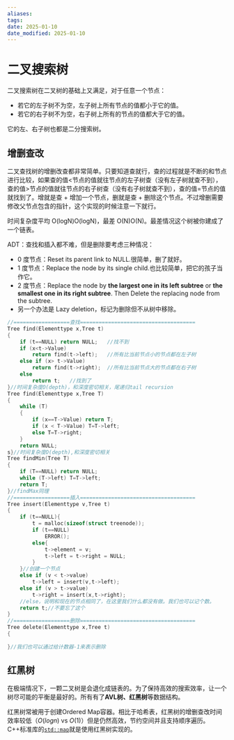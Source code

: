 ```yaml
---
aliases: 
tags: 
date: 2025-01-10
date_modified: 2025-01-10
---
```


# 二叉搜索树

二叉搜索树在二叉树的基础上又满足，对于任意一个节点：

- 若它的左子树不为空，左子树上所有节点的值都小于它的值。
- 若它的右子树不为空，右子树上所有的节点的值都大于它的值。

它的左、右子树也都是二分搜索树。

## 增删查改

二叉查找树的增删改查都非常简单。只要知道查就行，查的过程就是不断的和节点进行比较，如果查的值<节点的值就往节点的左子树查（没有左子树就查不到），查的值>节点的值就往节点的右子树查（没有右子树就查不到），查的值=节点的值就找到了。增就是查 + 增加一个节点，删就是查 + 删除这个节点。不过增删需要修改父节点包含的指针，这个实现的时候注意一下就行。

时间复杂度平均 O(logN)O(logN)，最差 O(N)O(N)。最差情况这个树被你建成了一个链表。

ADT：查找和插入都不难，但是删除要考虑三种情况：

- 0 度节点：Reset its parent link to NULL.很简单，删了就好。
- 1 度节点：Replace the node by its single child.也比较简单，把它的孩子当作它。
- 2 度节点：Replace the node by **the largest one in its left subtree** or **the smallest one in its right subtree**. Then Delete the replacing node from the subtree.
- 另一个办法是 Lazy deletion，标记为删除但不从树中移除。

```c
//==================查找=====================================
Tree find(Elementtype x,Tree t)
{
    if (t==NULL) return NULL;	//找不到
    if (x<t->Value)
        return find(t->left);	//所有比当前节点小的节点都在左子树
    else if (x> t->Value)
        return find(t->right);	//所有比当前节点大的节点都在右子树
    else
        return t;	//找到了
}//时间复杂度O(depth)，和深度密切相关，尾递归tail recursion
Tree find(Elementtype x,Tree T)
{
    while (T)
    {
        if (x==T->Value) return T;
        if (x < T->Value) T=T->left;
        else T=T->right;
    }
    return NULL;
s}//时间复杂度O(depth),和深度密切相关
Tree findMin(Tree T)
{
    if (T==NULL) return NULL;
    while (T->left) T=T->left;
    return T;
}//findMax同理
//==================插入=====================================
Tree insert(Elementtype v,Tree t)
{
    if (t==NULL){
        t = malloc(sizeof(struct treenode));
        if (t==NULL)
            ERROR();
        else{
            t->element = v;
            t->left = t->right = NULL;
        }
    }//创建一个节点
    else if (v < t->value)
        t->left = insert(v,t->left);
    else if (v > t->value)
        t->right = insert(x,t->right);
    //else，说明和现在的节点相同了，在这里我们什么都没有做。我们也可以记个数。
    return t;//不要忘了这个
}
//==================删除=====================================
Tree delete(Elementtype x,Tree t)
{
    
}//我们也可以通过给计数器-1来表示删除
```

## 红黑树

在极端情况下，一颗二叉树是会退化成链表的。为了保持高效的搜索效率，让一个树尽可能的平衡是最好的。所有有了**AVL树、红黑树**等数据结构。

红黑树常被用于创建Ordered Map容器。相比于哈希表，红黑树的增删查改时间效率较低（$O(log n)$ vs $O(1)$）但是仍然高效，节约空间并且支持顺序遍历。C++标准库的[`std::map`](https://en.cppreference.com/w/cpp/container/map)就是使用红黑树实现的。
